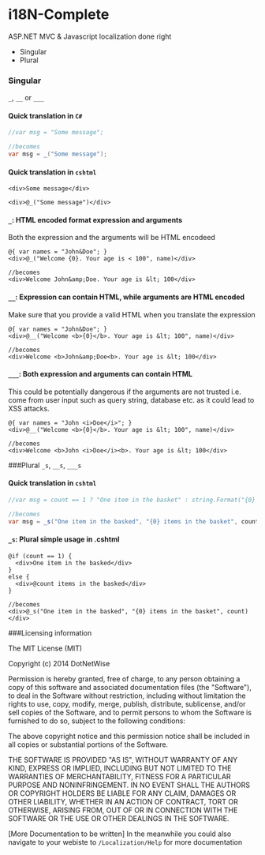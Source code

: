 i18N-Complete
=============

ASP.NET MVC &amp; Javascript localization done right

* Singular
* Plural


### Singular 
`_`, `__` or `___`

#### Quick translation in `C#`

```cs
//var msg = "Some message"; 

//becomes
var msg = _("Some message");
```

#### Quick translation in `cshtml`

```cshtml
<div>Some message</div>

<div>@_("Some message")</div>
```

#### `_`: HTML encoded format expression and arguments
Both the expression and the arguments will be HTML encodeed

```cshtml
@{ var names = "John&Doe"; }
<div>@_("Welcome {0}. Your age is < 100", name)</div>

//becomes
<div>Welcome John&amp;Doe. Your age is &lt; 100</div>
```

#### `__`: Expression can contain HTML, while arguments are HTML encoded
Make sure that you provide a valid HTML when you translate the expression

```cshtml
@{ var names = "John&Doe"; }
<div>@__("Welcome <b>{0}</b>. Your age is &lt; 100", name)</div>

//becomes
<div>Welcome <b>John&amp;Doe<b>. Your age is &lt; 100</div>
```

#### `___`: Both expression and arguments can contain HTML
This could be potentially dangerous if the arguments are not trusted i.e. come from user input such as query string, database etc. as it could lead to XSS attacks.

```cshtml
@{ var names = "John <i>Doe</i>"; }
<div>@__("Welcome <b>{0}</b>. Your age is &lt; 100", name)</div>

//becomes
<div>Welcome <b>John <i>Doe</i><b>. Your age is &lt; 100</div>
```

###Plural 
`_s`, `__s`, `___s`

#### Quick translation in `cshtml`
```cs
//var msg = count == 1 ? "One item in the basket" : string.Format("{0} items in the basket", count); 

//becomes
var msg = _s("One item in the basked", "{0} items in the basket", count);
```

#### `_s`: Plural simple usage in .cshtml
```cshtml
@if (count == 1) {
  <div>One item in the basked</div>
}
else {
  <div>@count items in the basked</div>
}

//becomes
<div>@_s("One item in the basked", "{0} items in the basket", count)</div>
```

###Licensing information

The MIT License (MIT)

Copyright (c) 2014 DotNetWise

Permission is hereby granted, free of charge, to any person obtaining a copy
of this software and associated documentation files (the "Software"), to deal
in the Software without restriction, including without limitation the rights
to use, copy, modify, merge, publish, distribute, sublicense, and/or sell
copies of the Software, and to permit persons to whom the Software is
furnished to do so, subject to the following conditions:

The above copyright notice and this permission notice shall be included in all
copies or substantial portions of the Software.

THE SOFTWARE IS PROVIDED "AS IS", WITHOUT WARRANTY OF ANY KIND, EXPRESS OR
IMPLIED, INCLUDING BUT NOT LIMITED TO THE WARRANTIES OF MERCHANTABILITY,
FITNESS FOR A PARTICULAR PURPOSE AND NONINFRINGEMENT. IN NO EVENT SHALL THE
AUTHORS OR COPYRIGHT HOLDERS BE LIABLE FOR ANY CLAIM, DAMAGES OR OTHER
LIABILITY, WHETHER IN AN ACTION OF CONTRACT, TORT OR OTHERWISE, ARISING FROM,
OUT OF OR IN CONNECTION WITH THE SOFTWARE OR THE USE OR OTHER DEALINGS IN THE
SOFTWARE.

[More Documentation to be written]
In the meanwhile you could also navigate to your webiste to `/Localization/Help` for more documentation
